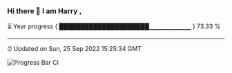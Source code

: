 ### Hi there 👋 I am Harry , 

⏳ Year progress { █████████████████████▁▁▁▁▁▁▁▁▁ } 73.33 %

---

⏰ Updated on Sun, 25 Sep 2022 15:25:34 GMT

![Progress Bar CI](https://github.com/duykhang68/duykhang68/workflows/Progress%20Bar%20CI/badge.svg)
